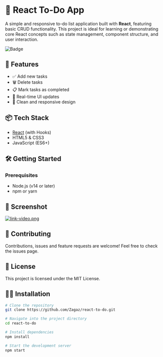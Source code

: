 # 📝 React To-Do App

A simple and responsive to-do list application built with **React**, featuring basic CRUD functionality. This project is ideal for learning or demonstrating core React concepts such as state management, component structure, and user interaction.

![Badge](https://hitscounter.dev/api/hit?url=https%3A%2F%2Fgithub.com%2FZagaz%2Freact-to-do&label=React+To+Do&icon=file-earmark-code-fill&color=%230a58ca)

## 🚀 Features

- ✅ Add new tasks
- 🗑️ Delete tasks
- 📋 Mark tasks as completed
- 🔁 Real-time UI updates
- 💅 Clean and responsive design

## 📦 Tech Stack

- [React](https://reactjs.org/) (with Hooks)
- HTML5 & CSS3
- JavaScript (ES6+)

## 🛠️ Getting Started

### Prerequisites

- Node.js (v14 or later)
- npm or yarn

## 📸 Screenshot


[![link-video.png](https://i.postimg.cc/Bb03wT7X/link-video.png)](https://www.loom.com/share/55475a9bc720442b8c5950b6bd1b744c)


## 🤝 Contributing
Contributions, issues and feature requests are welcome!
Feel free to check the issues page.

## 📄 License
This project is licensed under the MIT License.

## 👨‍💻 Installation

```bash
# Clone the repository
git clone https://github.com/Zagaz/react-to-do.git

# Navigate into the project directory
cd react-to-do

# Install dependencies
npm install

# Start the development server
npm start

